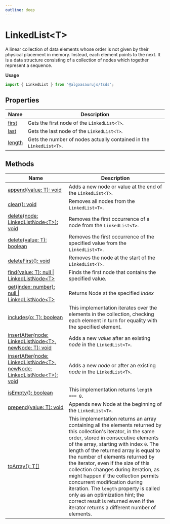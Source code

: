 ```yaml
---
outline: deep
---
```


# ****LinkedList&lt;T&gt;****

A linear collection of data elements whose order is not given by their physical placement in memory.
Instead, each element points to the next.
It is a data structure consisting of a collection of nodes which together represent a sequence.

**Usage**

```typescript
import { LinkedList } from '@algoasaurujs/tsds';
```

## **Properties**

| Name                                                    | Description                                                         |
| ------------------------------------------------------- | ------------------------------------------------------------------- |
| [first](/data-structures/LinkedList/properties/first)   | Gets the first node of the `LinkedList<T>`.                         |
| [last](/data-structures/LinkedList/properties/last)     | Gets the last node of the `LinkedList<T>`.                          |
| [length](/data-structures/LinkedList/properties/length) | Gets the number of nodes actually contained in the `LinkedList<T>`. |

## **Methods**

| Name                                                                                                                                                                    | Description                                                                                                                                                                                                                                                                                                                                                                                                                                                                                                                                                                                                 |
| ----------------------------------------------------------------------------------------------------------------------------------------------------------------------- | ----------------------------------------------------------------------------------------------------------------------------------------------------------------------------------------------------------------------------------------------------------------------------------------------------------------------------------------------------------------------------------------------------------------------------------------------------------------------------------------------------------------------------------------------------------------------------------------------------------- |
| [append&lpar;value&colon; T&rpar;&colon; void](/data-structures/LinkedList/methods/append)                                                                              | Adds a new node or value at the end of the `LinkedList<T>`.                                                                                                                                                                                                                                                                                                                                                                                                                                                                                                                                                 |
| [clear&lpar;&rpar;&colon; void](/data-structures/LinkedList/methods/clear)                                                                                              | Removes all nodes from the `LinkedList<T>`.                                                                                                                                                                                                                                                                                                                                                                                                                                                                                                                                                                 |
| [delete&lpar;node&colon; LinkedListNode&lt;T&gt;&rpar;&colon; void](/data-structures/LinkedList/methods/delete)                                                         | Removes the first occurrence of a node from the `LinkedList<T>`.                                                                                                                                                                                                                                                                                                                                                                                                                                                                                                                                            |
| [delete&lpar;value&colon; T&rpar;&colon; boolean](/data-structures/LinkedList/methods/delete)                                                                           | Removes the first occurrence of the specified value from the `LinkedList<T>`.                                                                                                                                                                                                                                                                                                                                                                                                                                                                                                                               |
| [deleteFirst&lpar;&rpar;&colon; void](/data-structures/LinkedList/methods/deleteFirst)                                                                                  | Removes the node at the start of the `LinkedList<T>`.                                                                                                                                                                                                                                                                                                                                                                                                                                                                                                                                                       |
| [find&lpar;value&colon; T&rpar;&colon; null &vert; LinkedListNode&lt;T&gt;](/data-structures/LinkedList/methods/find)                                                   | Finds the first node that contains the specified value.                                                                                                                                                                                                                                                                                                                                                                                                                                                                                                                                                     |
| [get&lpar;index&colon; number&rpar;&colon; null &vert; LinkedListNode&lt;T&gt;](/data-structures/LinkedList/methods/get)                                                | Returns Node at the specified _index_                                                                                                                                                                                                                                                                                                                                                                                                                                                                                                                                                                       |
| [includes&lpar;o&colon; T&rpar;&colon; boolean](/data-structures/LinkedList/methods/includes)                                                                           | This implementation iterates over the elements in the collection, checking each element in turn for equality with the specified element.                                                                                                                                                                                                                                                                                                                                                                                                                                                                    |
| [insertAfter&lpar;node&colon; LinkedListNode&lt;T&gt;&comma; newNode&colon; T&rpar;&colon; void](/data-structures/LinkedList/methods/insertAfter)                       | Adds a new _value_ after an existing _node_ in the `LinkedList<T>`.                                                                                                                                                                                                                                                                                                                                                                                                                                                                                                                                         |
| [insertAfter&lpar;node&colon; LinkedListNode&lt;T&gt;&comma; newNode&colon; LinkedListNode&lt;T&gt;&rpar;&colon; void](/data-structures/LinkedList/methods/insertAfter) | Adds a new _node_ or after an existing _node_ in the `LinkedList<T>`.                                                                                                                                                                                                                                                                                                                                                                                                                                                                                                                                       |
| [isEmpty&lpar;&rpar;&colon; boolean](/data-structures/LinkedList/methods/isEmpty)                                                                                       | This implementation returns `length === 0`.                                                                                                                                                                                                                                                                                                                                                                                                                                                                                                                                                                 |
| [prepend&lpar;value&colon; T&rpar;&colon; void](/data-structures/LinkedList/methods/prepend)                                                                            | Appends new Node at the beginning of the `LinkedList<T>`.                                                                                                                                                                                                                                                                                                                                                                                                                                                                                                                                                   |
| [toArray&lpar;&rpar;&colon; T&lsqb;&rsqb;](/data-structures/LinkedList/methods/toArray)                                                                                 | This implementation returns an array containing all the elements returned by this collection's iterator, in the same order, stored in consecutive elements of the array, starting with index `0`. The length of the returned array is equal to the number of elements returned by the iterator, even if the size of this collection changes during iteration, as might happen if the collection permits concurrent modification during iteration. The `length` property is called only as an optimization hint; the correct result is returned even if the iterator returns a different number of elements. |

